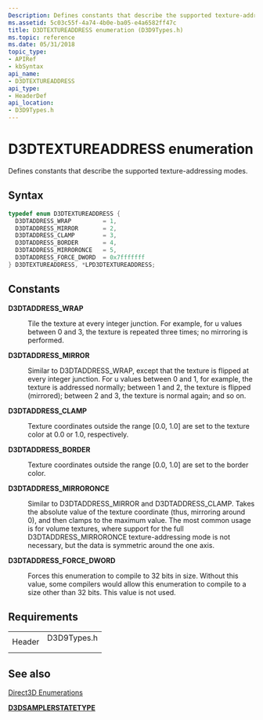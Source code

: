 ```yaml
---
Description: Defines constants that describe the supported texture-addressing modes.
ms.assetid: 5c03c55f-4a74-4b0e-ba05-e4a6582ff47c
title: D3DTEXTUREADDRESS enumeration (D3D9Types.h)
ms.topic: reference
ms.date: 05/31/2018
topic_type: 
- APIRef
- kbSyntax
api_name: 
- D3DTEXTUREADDRESS
api_type: 
- HeaderDef
api_location: 
- D3D9Types.h
---
```


# D3DTEXTUREADDRESS enumeration

Defines constants that describe the supported texture-addressing modes.

## Syntax


```C++
typedef enum D3DTEXTUREADDRESS { 
  D3DTADDRESS_WRAP         = 1,
  D3DTADDRESS_MIRROR       = 2,
  D3DTADDRESS_CLAMP        = 3,
  D3DTADDRESS_BORDER       = 4,
  D3DTADDRESS_MIRRORONCE   = 5,
  D3DTADDRESS_FORCE_DWORD  = 0x7fffffff
} D3DTEXTUREADDRESS, *LPD3DTEXTUREADDRESS;
```



## Constants

<dl> <dt>

<span id="D3DTADDRESS_WRAP"></span><span id="d3dtaddress_wrap"></span>**D3DTADDRESS\_WRAP**
</dt> <dd>

Tile the texture at every integer junction. For example, for u values between 0 and 3, the texture is repeated three times; no mirroring is performed.

</dd> <dt>

<span id="D3DTADDRESS_MIRROR"></span><span id="d3dtaddress_mirror"></span>**D3DTADDRESS\_MIRROR**
</dt> <dd>

Similar to D3DTADDRESS\_WRAP, except that the texture is flipped at every integer junction. For u values between 0 and 1, for example, the texture is addressed normally; between 1 and 2, the texture is flipped (mirrored); between 2 and 3, the texture is normal again; and so on.

</dd> <dt>

<span id="D3DTADDRESS_CLAMP"></span><span id="d3dtaddress_clamp"></span>**D3DTADDRESS\_CLAMP**
</dt> <dd>

Texture coordinates outside the range \[0.0, 1.0\] are set to the texture color at 0.0 or 1.0, respectively.

</dd> <dt>

<span id="D3DTADDRESS_BORDER"></span><span id="d3dtaddress_border"></span>**D3DTADDRESS\_BORDER**
</dt> <dd>

Texture coordinates outside the range \[0.0, 1.0\] are set to the border color.

</dd> <dt>

<span id="D3DTADDRESS_MIRRORONCE"></span><span id="d3dtaddress_mirroronce"></span>**D3DTADDRESS\_MIRRORONCE**
</dt> <dd>

Similar to D3DTADDRESS\_MIRROR and D3DTADDRESS\_CLAMP. Takes the absolute value of the texture coordinate (thus, mirroring around 0), and then clamps to the maximum value. The most common usage is for volume textures, where support for the full D3DTADDRESS\_MIRRORONCE texture-addressing mode is not necessary, but the data is symmetric around the one axis.

</dd> <dt>

<span id="D3DTADDRESS_FORCE_DWORD"></span><span id="d3dtaddress_force_dword"></span>**D3DTADDRESS\_FORCE\_DWORD**
</dt> <dd>

Forces this enumeration to compile to 32 bits in size. Without this value, some compilers would allow this enumeration to compile to a size other than 32 bits. This value is not used.

</dd> </dl>

## Requirements



|                   |                                                                                        |
|-------------------|----------------------------------------------------------------------------------------|
| Header<br/> | <dl> <dt>D3D9Types.h</dt> </dl> |



## See also

<dl> <dt>

[Direct3D Enumerations](dx9-graphics-reference-d3d-enums.md)
</dt> <dt>

[**D3DSAMPLERSTATETYPE**](https://msdn.microsoft.com/en-us/library/Bb172602(v=VS.85).aspx)
</dt> </dl>

 

 




